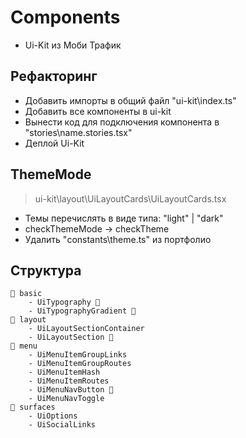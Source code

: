 # Components

- Ui-Kit из Моби Трафик

## Рефакторинг

- Добавить импорты в общий файл "ui-kit\index.ts"
- Добавить все компоненты в ui-kit
- Вынести код для подключения компонента в "stories\name.stories.tsx"
- Деплой Ui-Kit

## ThemeMode

> ui-kit\layout\UiLayoutCards\UiLayoutCards.tsx

- Темы перечислять в виде типа: "light" | "dark"
- checkThemeMode -> checkTheme
- Удалить "constants\theme.ts" из портфолио

## Структура

```
📂 basic
    - UiTypography 💎
    - UiTypographyGradient 💎
📂 layout
    - UiLayoutSectionContainer
    - UiLayoutSection 💎
📂 menu
    - UiMenuItemGroupLinks
    - UiMenuItemGroupRoutes
    - UiMenuItemHash
    - UiMenuItemRoutes
    - UiMenuNavButton 💎
    - UiMenuNavToggle
📂 surfaces
    - UiOptions
    - UiSocialLinks
```
